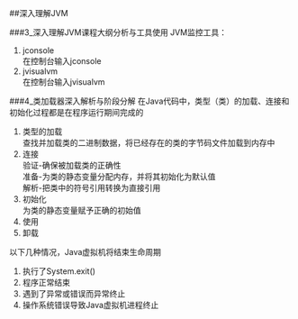 ##深入理解JVM

###3_深入理解JVM课程大纲分析与工具使用
JVM监控工具：  
1. jconsole  
在控制台输入jconsole  
2. jvisualvm  
在控制台输入jvisualvm

###4_类加载器深入解析与阶段分解
在Java代码中，类型（类）的加载、连接和初始化过程都是在程序运行期间完成的

1. 类型的加载  
查找并加载类的二进制数据，将已经存在的类的字节码文件加载到内存中  
2. 连接  
验证-确保被加载类的正确性  
准备-为类的静态变量分配内存，并将其初始化为默认值  
解析-把类中的符号引用转换为直接引用
3. 初始化  
为类的静态变量赋予正确的初始值  
4. 使用  
5. 卸载  

以下几种情况，Java虚拟机将结束生命周期  
1. 执行了System.exit()
2. 程序正常结束
3. 遇到了异常或错误而异常终止
4. 操作系统错误导致Java虚拟机进程终止  









